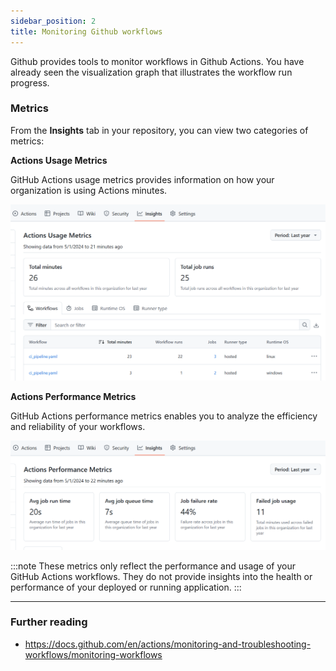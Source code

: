 ```yaml
---
sidebar_position: 2
title: Monitoring Github workflows
---
```


Github provides tools to monitor workflows in Github Actions. You have already seen the visualization graph that illustrates the workflow run progress. 

### Metrics

From the **Insights** tab in your repository, you can view two categories of metrics:

**Actions Usage Metrics** 

GitHub Actions usage metrics provides information on how your organization is using Actions minutes.

![Github actions usage metrics](img/usage_metrics.png)

**Actions Performance Metrics** 

GitHub Actions performance metrics enables you to analyze the efficiency and reliability of your workflows.

![Github actions usage metrics](img/performance_metrics.png)

 :::note
 These metrics only reflect the performance and usage of your GitHub Actions workflows. They do not provide insights into the health or performance of your deployed or running application.
:::

---
### Further reading
- https://docs.github.com/en/actions/monitoring-and-troubleshooting-workflows/monitoring-workflows
 